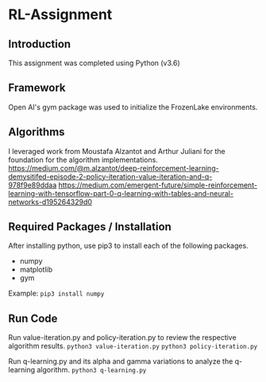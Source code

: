 # RL-Assignment

## Introduction
This assignment was completed using Python (v3.6)

## Framework
Open AI's gym package was used to initialize the FrozenLake environments.

## Algorithms
I leveraged work from Moustafa Alzantot and Arthur Juliani for the foundation for the algorithm implementations.
https://medium.com/@m.alzantot/deep-reinforcement-learning-demysitifed-episode-2-policy-iteration-value-iteration-and-q-978f9e89ddaa
https://medium.com/emergent-future/simple-reinforcement-learning-with-tensorflow-part-0-q-learning-with-tables-and-neural-networks-d195264329d0

## Required Packages / Installation
After installing python, use pip3 to install each of the following packages.
* numpy
* matplotlib
* gym

Example:
```pip3 install numpy```

## Run Code

Run value-iteration.py and policy-iteration.py to review the respective algorithm results.
```python3 value-iteration.py```
```python3 policy-iteration.py```

Run q-learning.py and its alpha and gamma variations to analyze the q-learning algorithm.
```python3 q-learning.py```

